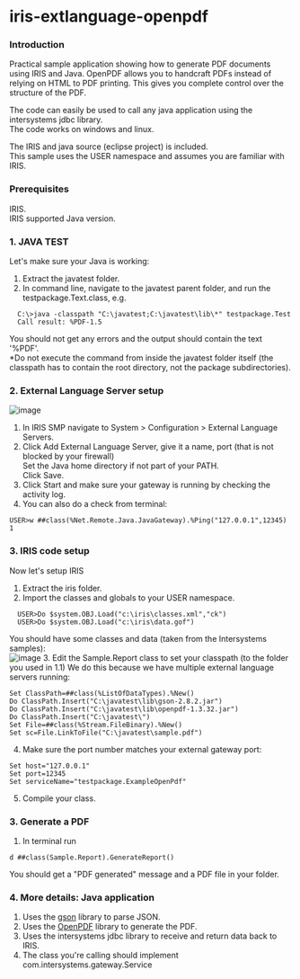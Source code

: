 # iris-extlanguage-openpdf

### Introduction
Practical sample application showing how to generate PDF documents using IRIS and Java.
OpenPDF allows you to handcraft PDFs instead of relying on HTML to PDF printing.
This gives you complete control over the structure of the PDF.

The code can easily be used to call any java application using the intersystems jdbc library.    
The code works on windows and linux.    

The IRIS and java source (eclipse project) is included.    
This sample uses the USER namespace and assumes you are familiar with IRIS.

### Prerequisites
IRIS.    
IRIS supported Java version.

### 1. JAVA TEST
Let's make sure your Java is working:    
1. Extract the javatest folder.
2. In command line, navigate to the javatest parent folder, and run the testpackage.Text.class, e.g.
```code
  C:\>java -classpath "C:\javatest;C:\javatest\lib\*" testpackage.Test
  Call result: %PDF-1.5
```
You should not get any errors and the output should contain the text '%PDF'.    
*Do not execute the command from inside the javatest folder itself (the classpath has to contain the root directory, not the package subdirectories).

### 2. External Language Server setup
![image](https://github.com/kolaval/iris-extlanguage-openpdf/assets/4124487/6406a5f4-94ea-4966-bbe2-d6e5c84acbcf)

1. In IRIS SMP navigate to System > Configuration > External Language Servers.    
2. Click Add External Language Server, give it a name, port (that is not blocked by your firewall)    
   Set the Java home directory if not part of your PATH.    
   Click Save.    
3. Click Start and make sure your gateway is running by checking the activity log.
4. You can also do a check from terminal:
```code
USER>w ##class(%Net.Remote.Java.JavaGateway).%Ping("127.0.0.1",12345)
1
```

### 3. IRIS code setup
Now let's setup IRIS    
1. Extract the iris folder.    
2. Import the classes and globals to your USER namespace.    
  ```code
    USER>Do $system.OBJ.Load("c:\iris\classes.xml","ck")
    USER>Do $system.OBJ.Load("c:\iris\data.gof")
  ```
   You should have some classes and data (taken from the Intersystems samples):    
   ![image](https://github.com/kolaval/iris-extlanguage-openpdf/assets/4124487/9f469d46-5153-41c8-abb7-ac31c816062a)
3. Edit the Sample.Report class to set your classpath (to the folder you used in 1.1)
   We do this because we have multiple external language servers running:
  ```code
  Set ClassPath=##class(%ListOfDataTypes).%New()
  Do ClassPath.Insert("C:\javatest\lib\gson-2.8.2.jar")
  Do ClassPath.Insert("C:\javatest\lib\openpdf-1.3.32.jar")
  Do ClassPath.Insert("C:\javatest\")
  Set File=##class(%Stream.FileBinary).%New()
  Set sc=File.LinkToFile("C:\javatest\sample.pdf")
  ```
4. Make sure the port number matches your external gateway port:
  ```code
  Set host="127.0.0.1"
  Set port=12345
  Set serviceName="testpackage.ExampleOpenPdf"
  ```
5. Compile your class.


### 3. Generate a PDF
1. In terminal run
  ```code
  d ##class(Sample.Report).GenerateReport()
  ```
You should get a "PDF generated" message and a PDF file in your folder.


### 4. More details: Java application
1. Uses the [gson](https://github.com/google/gson) library to parse JSON.    
2. Uses the [OpenPDF](https://github.com/LibrePDF/OpenPDF) library to generate the PDF.    
3. Uses the intersystems jdbc library to receive and return data back to IRIS.    
4. The class you're calling should implement com.intersystems.gateway.Service

